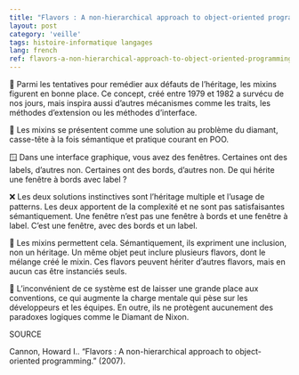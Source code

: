 ```yaml
---
title: "Flavors : A non-hierarchical approach to object-oriented programming"
layout: post
category: 'veille'
tags: histoire-informatique langages
lang: french
ref: flavors-a-non-hierarchical-approach-to-object-oriented-programming
---
```


🍨 Parmi les tentatives pour remédier aux défauts de l’héritage, les mixins figurent en bonne place. Ce concept, créé entre 1979 et 1982 a survécu de nos jours, mais inspira aussi d’autres mécanismes comme les traits, les méthodes d’extension ou les méthodes d’interface.

🔷 Les mixins se présentent comme une solution au problème du diamant, casse-tête à la fois sémantique et pratique courant en POO.

🪟 Dans une interface graphique, vous avez des fenêtres. Certaines ont des labels, d’autres non. Certaines ont des bords, d’autres non. De qui hérite une fenêtre à bords avec label ?

❌ Les deux solutions instinctives sont l’héritage multiple et l’usage de patterns. Les deux apportent de la complexité et ne sont pas satisfaisantes sémantiquement. Une fenêtre n’est pas une fenêtre à bords et une fenêtre à label. C’est une fenêtre, avec des bords et un label.

🎨 Les mixins permettent cela. Sémantiquement, ils expriment une inclusion, non un héritage. Un même objet peut inclure plusieurs flavors, dont le mélange créé le mixin. Ces flavors peuvent hériter d’autres flavors, mais en aucun cas être instanciés seuls.

🤯 L’inconvénient de ce système est de laisser une grande place aux conventions, ce qui augmente la charge mentale qui pèse sur les développeurs et les équipes. En outre, ils ne protègent aucunement des paradoxes logiques comme le Diamant de Nixon.

SOURCE

Cannon, Howard I.. “Flavors : A non-hierarchical approach to object-oriented programming.” (2007).
